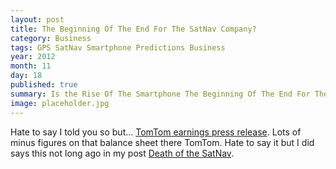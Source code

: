 ```yaml
---
layout: post
title: The Beginning Of The End For The SatNav Company?
category: Business
tags: GPS SatNav Smartphone Predictions Business
year: 2012
month: 11
day: 18
published: true
summary: Is the Rise Of The Smartphone The Beginning Of The End For The SatNav Company?
image: placeholder.jpg
---
```


Hate to say I told you so but... [TomTom earnings press release](http://corporate.tomtom.com/releasedetail.cfm?ReleaseID=617172). Lots of minus figures on that balance sheet there TomTom. Hate to say it but I did says this not long ago in my post [Death of the SatNav](/2012/09/27/death-of-the-sat-nav/).